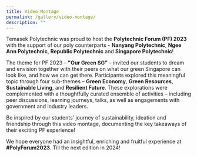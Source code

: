 ```yaml
---
title: Video Montage
permalink: /gallery/video-montage/
description: ""
---
```

Temasek Polytechnic was proud to host the **Polytechnic Forum (PF) 2023** with the support of our poly counterparts - **Nanyang Polytechnic**, **Ngee Ann Polytechnic**, **Republic Polytechnic** and **Singapore Polytechnic**! 

The theme for PF 2023 – **"Our Green SG”** – invited our students to dream and envision together with their peers on what our green Singapore can look like, and how we can get there. Participants explored this meaningful topic through four sub-themes – **Green Economy**, **Green Resources**, **Sustainable Living**, and **Resilient Future**. These explorations were complemented with a thoughtfully curated ensemble of activities – including peer discussions, learning journeys, talks, as well as engagements with government and industry leaders.

Be inspired by our students’ journey of sustainability, ideation and friendship through this video montage, documenting the key takeaways of their exciting PF experience!

We hope everyone had an insightful, enriching and fruitful experience at **#PolyForum2023**. Till the next edition in 2024!